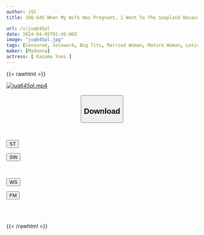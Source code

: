 ```yaml
---
author: j91
title: JUQ-645 When My Wife Was Pregnant, I Went To The Soapland Because I Was Celibate, And The Number One Girl That Came Out Was My Wife's Friend Yumi. Yumi Kazama

url: /v/juq645pl
date: 2024-04-05T01:45:00Z
image: "juq645pl.jpg"
tags: [Censored, Solowork, Big Tits, Married Woman, Mature Woman, Lotion, Soapland	]
maker: [Madonna]
actress: [ Kazama Yumi ]
---
```



{{< rawhtml >}}

<div class="video" data-videoid="yGdDlBZzOVH1MaV">
    <a href="javascript:;">
        <img src="/v/juq645pl/juq645pl.jpg" width="WIDTH" height="HEIGHT" alt="juq645pl.mp4" loading="lazy">
    </a>
</div>

<script type="text/javascript" src="https://j91.asia/asset/on-demand-st.js"></script>

<br>
  <link rel="stylesheet" href="https://j91.asia/asset/bs5.css">
  
  <center>
  <button class="btn btn-primary" type="button" data-bs-toggle="collapse" data-bs-target=".multi-collapse" aria-expanded="false" aria-controls="multiCollapseExample1 multiCollapseExample2"><h2>Download</h2></button></center>
</p>
<div class="row">
  <div class="col">
    <div class="collapse multi-collapse" id="multiCollapseExample1">
      <div class="card card-body">
	      	      <br>
<div class="buttons">  
<p><a href="https://streamtape.to/v/yGdDlBZzOVH1MaV" target="_blank"><button class="btn-hover color-3"><i class="fa fa-download"></i> ST</button></a></p>
<p><a href="https://asnwish.com/55giqzfm9w0t" target="_blank"><button class="btn-hover color-2"><i class="fa fa-download"></i> SW</button></a></p></div>
    </div>
  </div>
</div>
  <div class="col">
    <div class="collapse multi-collapse" id="multiCollapseExample2">
      <div class="card card-body">
	      <br>
<div class="buttons">
<p><a href="https://wolfstream.tv/5bwvi283mwkf"><button class="btn-hover color-9"><i class="fa fa-download"></i> WS</button></a></p>
<p><a href="https://filemoon.sx/d/ne6lipvz6n47"><button class="btn-hover color-8"><i class="fa fa-download"></i> FM</button></a></p></div>
<br><br>
      </div>
    </div>
  </div>
</div>

{{< /rawhtml >}}